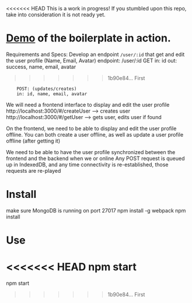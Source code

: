 
<<<<<<< HEAD
This is a work in progress! If you stumbled upon this repo, take into consideration it is not ready yet.

[Demo](https://react-nodejs-boilerplate-demo.herokuapp.com/) of the boilerplate in action.
=======
Requirements and Specs:
Develop an endpoint `/user/:id` that get and edit the user profile (Name, Email, Avatar) 
endpoint:
	/user/:id
		GET
		in: id
		out: success, name, email, avatar
>>>>>>> 1b90e84... First

		POST: (updates/creates)
		in: id, name, email, avatar


We will need a frontend interface to display and edit the user profile
	http://localhost:3000/#/createUser --> creates user
	http://localhost:3000/#/getUser --> gets user, edits user if found

On the frontend, we need to be able to display and edit the user profile offline.
	You can both create a user offline, as well as update a user profile offline (after getting it)

We need to be able to have the user profile synchronized between the frontend and the backend when we or online
	Any POST request is queued up in IndexedDB, and any time connectivity is re-established, those requests are re-played


Install
=======
make sure MongoDB is running on port 27017
npm install -g webpack
npm install

Use
====
<<<<<<< HEAD
npm start
=======
npm start
>>>>>>> 1b90e84... First
